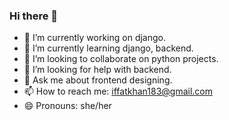 ### Hi there 👋

- 🔭 I’m currently working on django.
- 🌱 I’m currently learning django, backend.
- 👯 I’m looking to collaborate on python projects.
- 🤔 I’m looking for help with backend.
- 💬 Ask me about frontend designing.
- 📫 How to reach me: iffatkhan183@gmail.com
- 😄 Pronouns: she/her
